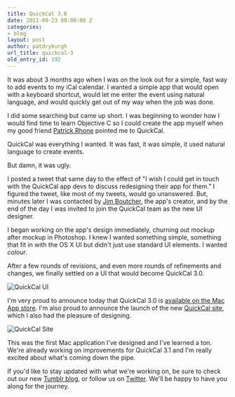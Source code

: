 ```yaml
---
title: QuickCal 3.0
date: 2011-09-23 00:00:00 Z
categories:
- blog
layout: post
author: patdryburgh
url_title: quickcal-3
old_entry_id: 192
---
```


It was about 3 months ago when I was on the look out for a simple, fast way to add events to my iCal calendar. I wanted a simple app that would open with a keyboard shortcut, would let me enter the event using natural language, and would quickly get out of my way when the job was done.

I did some searching but came up short. I was beginning to wonder how I would find time to learn Objective C so I could create the app myself when my good friend [Patrick Rhone](http://patrickrhone.com) pointed me to QuickCal.

QuickCal was everything I wanted. It was fast, it was simple, it used natural language to create events.

But damn, it was ugly.

I posted a tweet that same day to the effect of "I wish I could get in touch with the QuickCal app devs to discuss redesigning their app for them." I figured the tweet, like most of my tweets, would go unanswered. But, minutes later I was contacted by [Jim Boutcher](http://jimboutcher.com), the app's creator, and by the end of the day I was invited to join the QuickCal team as the new UI designer.

I began working on the app's design immediately, churning out mockup after mockup in Photoshop. I knew I wanted something simple, something that fit in with the OS X UI but didn't just use standard UI elements. I wanted *colour*.

After a few rounds of revisions, and even more rounds of refinements and changes, we finally settled on a UI that would become QuickCal 3.0.

<img src="{{ site.url }}/images/uploads/quickcalui.jpg" alt="QuickCal UI" class="iwide" />

I'm very proud to announce today that QuickCal 3.0 is [available on the Mac App store](http://itunes.apple.com/app/quickcal/id416581096). I'm also proud to announce the launch of the new [QuickCal site](http://quickcalapp.com), which I also had the pleasure of designing.

<img src="{{ site.url }}/images/uploads/quickcalsite.jpg" alt="QuickCal Site" class="iwide" />

This was the first Mac application I've designed and I've learned a ton. We're already working on improvements for QuickCal 3.1 and I'm really excited about what's coming down the pipe.

If you'd like to stay updated with what we're working on, be sure to check out our new [Tumblr blog](http://blog.quickcalapp.com), or follow us on [Twitter](http://twitter.com/quickcal). We'll be happy to have you along for the journey.